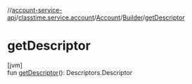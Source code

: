 //[account-service-api](../../../../index.md)/[classtime.service.account](../../index.md)/[Account](../index.md)/[Builder](index.md)/[getDescriptor](get-descriptor.md)

# getDescriptor

[jvm]\
fun [getDescriptor](get-descriptor.md)(): Descriptors.Descriptor
